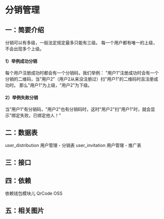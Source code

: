 # 分销管理


## 一：简要介绍
分销可以有多级，一般法定规定最多只能有三级。
每一个用户都有唯一的上级，不会出现多个上级。

#### 1）举例成功分销
每个用户注册成功时都会有一个分销码，我们举例：
"用户1"注册成功时会有一个分销的二维码，当"用户2"（用户2从来没注册过）扫"用户1"的二维码时且注册成功时。
那么"用户1"为上级，"用户2"为下级。

#### 2）举例失败分销
当"用户1"有分销码，"用户2"也有分销码时，这时"用户2"扫"用户1"时，就会显示"绑定失败，已绑定他人！"


## 二：数据表
user_distribution   用户管理 - 分销表
user_invitation     用户管理 - 推广表

## 三：接口


## 四：依赖
依赖钱包模块儿
QrCode
OSS

## 五：相关图片


